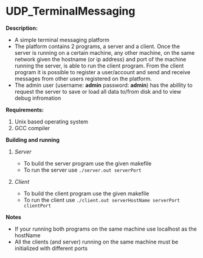 # UDP_TerminalMessaging

**Description:**
  - A simple terminal messaging platform
  - The platform contains 2 programs, a server and a client. Once the server is running on a certain machine, 
  any other machine, on the same network given the hostname (or ip address) and port of the machine running 
  the server, is able to run the client program. From the client program it is possible to register a user/account
  and send and receive messages from other users registered on the platform. 
  - The admin user (username: **admin** password: **admin**) has the abillity to request the server to save or load all data
  to/from disk and to view debug infromation

**Requirements:**
  1. Unix based operating system
  2. GCC compiler
  
**Building and running**
  1. *Server*
      - To build the server program use the given makefile
      - To run the server use `./server.out serverPort`
     
  2. *Client*
      - To build the client program use the given makefile
      - To run the client use `./client.out serverHostName serverPort clientPort`
      
**Notes**
  - If your running both programs on the same machine use localhost as the hostName
  - All the clients (and server) running on the same machine must be initialized with different ports
  
